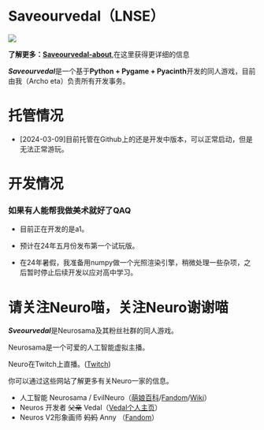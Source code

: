 # Saveourvedal（LNSE）


![](https://deepcloud520.github.io/screen14.jpg)

**了解更多：[Saveourvedal-about](https://deepcloud520.github.io/saveourvedal-about)**,在这里获得更详细的信息

***Saveourvedal***是一个基于**Python + Pygame + Pyacinth**开发的同人游戏，目前由我（Archo eta）负责所有开发事务。

# 托管情况

+ [2024-03-09]目前托管在Github上的还是开发中版本，可以正常启动，但是无法正常游玩。

# 开发情况

### 如果有人能帮我做美术就好了QAQ

+ 目前正在开发的是a1。

+ 预计在24年五月份发布第一个试玩版。

+ 在24年暑假，我准备用numpy做一个光照渲染引擎，稍微处理一些杂项，之后暂时停止后续开发以应对高中学习。

# 请关注Neuro喵，关注Neuro谢谢喵
***Sveourvedal***是Neurosama及其粉丝社群的同人游戏。

Neurosama是一个可爱的人工智能虚拟主播。

Neuro在Twitch上直播。([Twitch](https://www.twitch.tv/vedal987))

你可以通过这些网站了解更多有关Neuro一家的信息。
+ 人工智能 Neurosama / EvilNeuro（[萌娘百科](https://mzh.moegirl.org.cn/Neuro-Sama)/[Fandom](https://virtualyoutuber.fandom.com/wiki/Neuro-sama)/[Wiki](http://en.wikipedia.org/wiki/Neuro-sama)）
+ Neuros 开发者 ~~父亲~~ Vedal（[Vedal个人主页](https://www.vedal.xyz)）
+ Neuros V2形象画师 ~~妈妈~~ Anny （[Fandom](https://virtualyoutuber.fandom.com/wiki/Anny)）
